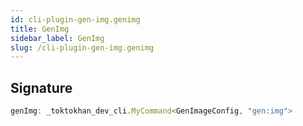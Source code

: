 ```yaml
---
id: cli-plugin-gen-img.genimg
title: GenImg
sidebar_label: GenImg
slug: /cli-plugin-gen-img.genimg
---
```






## Signature

```typescript
genImg: _toktokhan_dev_cli.MyCommand<GenImageConfig, "gen:img">
```

